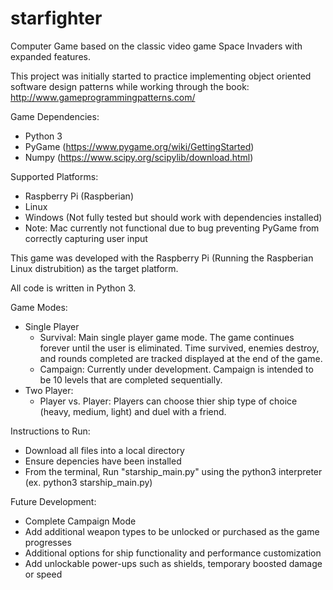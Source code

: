 # starfighter

Computer Game based on the classic video game Space Invaders with expanded features.

This project was initially started to practice implementing object oriented software design patterns while working through the book: http://www.gameprogrammingpatterns.com/

Game Dependencies:
* Python 3
* PyGame (https://www.pygame.org/wiki/GettingStarted)
* Numpy (https://www.scipy.org/scipylib/download.html)

Supported Platforms:
* Raspberry Pi (Raspberian)
* Linux
* Windows (Not fully tested but should work with dependencies installed)
* Note: Mac currently not functional due to bug preventing PyGame from correctly capturing user input

This game was developed with the Raspberry Pi (Running the Raspberian Linux distrubition) as the target platform.

All code is written in Python 3.

Game Modes:
* Single Player
  * Survival: Main single player game mode. The game continues forever until the user is eliminated. Time survived, enemies destroy, and rounds completed are tracked displayed at the end of the game.
  * Campaign: Currently under development. Campaign is intended to be 10 levels that are completed sequentially.
* Two Player:
  * Player vs. Player: Players can choose thier ship type of choice (heavy, medium, light) and duel with a friend. 

Instructions to Run:
* Download all files into a local directory
* Ensure depencies have been installed
* From the terminal, Run "starship_main.py" using the python3 interpreter (ex. python3 starship_main.py)

Future Development:
* Complete Campaign Mode
* Add additional weapon types to be unlocked or purchased as the game progresses
* Additional options for ship functionality and performance customization
* Add unlockable power-ups such as shields, temporary boosted damage or speed
